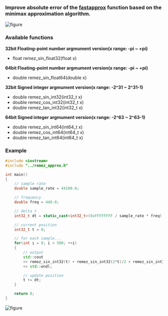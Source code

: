 ### Improve absolute error of the [fastapprox](https://code.google.com/p/fastapprox/) function based on the minimax approximation algorithm.

![figure](https://raw.githubusercontent.com/fukuroder/remez_approx/master/figure.png)

### Available functions

**32bit Floating-point number argmument version(x range: -pi ~ +pi)**
- float remez_sin_float32(float x)

**64bit Floating-point number argmument version(x range: -pi ~ +pi)**
- double remez_sin_float64(double x)

**32bit Signed integer argmument version(x range: -2^31 ~ 2^31-1)**
- double remez_sin_int32(int32_t x)
- double remez_cos_int32(int32_t x)
- double remez_tan_int32(int32_t x)

**64bit Signed integer argmument version(x range: -2^63 ~ 2^63-1)**
- double remez_sin_int64(int64_t x)
- double remez_cos_int64(int64_t x)
- double remez_tan_int64(int64_t x)

### Example

```cpp
#include <iostream>
#include "../remez_approx.h"

int main()
{
    // sample rate
    double sample_rate = 44100.0;

    // frequency
    double freq = 440.0;

    // delta t
    int32_t dt = static_cast<int32_t>(0xFFFFFFFF / sample_rate * freq);

    // current position
    int32_t t = 0;

    // for each sample...
    for(int i = 0; i < 500; ++i)
    {
        // output
        std::cout
        << remez_sin_int32(t) + remez_sin_int32(2*t)/2 + remez_sin_int32(3*t)/3
        << std::endl;

        // update position
        t += dt;
    }

    return 0;
}
```

![figure](https://raw.githubusercontent.com/fukuroder/remez_approx/master/figure2.png)
